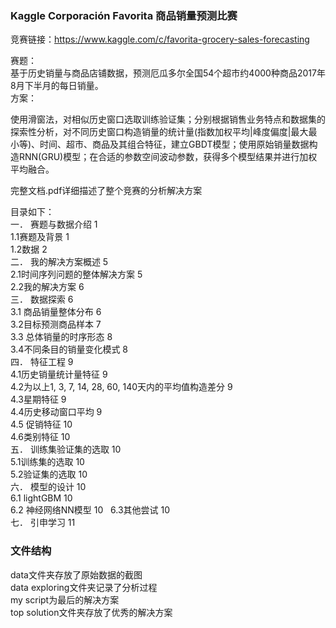 ### Kaggle Corporación Favorita 商品销量预测比赛
竞赛链接：https://www.kaggle.com/c/favorita-grocery-sales-forecasting  

赛题：  
基于历史销量与商品店铺数据，预测厄瓜多尔全国54个超市约4000种商品2017年8月下半月的每日销量。  
方案：  

使用滑窗法，对相似历史窗口选取训练验证集；分别根据销售业务特点和数据集的探索性分析，对不同历史窗口构造销量的统计量(指数加权平均|峰度偏度|最大最小等)、时间、超市、商品及其组合特征，建立GBDT模型；使用原始销量数据构造RNN(GRU)模型；在合适的参数空间波动参数，获得多个模型结果并进行加权平均融合。


完整文档.pdf详细描述了整个竞赛的分析解决方案

目录如下：  
一．	赛题与数据介绍	1  
1.1赛题及背景	1  
1.2数据	2  
二．	我的解决方案概述	5  
2.1时间序列问题的整体解决方案	5  
2.2我的解决方案	6  
三．	数据探索	6  
3.1 商品销量整体分布	6  
3.2目标预测商品样本	7  
3.3 总体销量的时序形态	8  
3.4不同条目的销量变化模式	8  
四．	特征工程	9  
4.1历史销量统计量特征	9  
4.2为以上1, 3, 7, 14, 28, 60, 140天内的平均值构造差分	9  
4.3星期特征	9  
4.4历史移动窗口平均	9  
4.5 促销特征	10  
4.6类别特征	10  
五．	训练集验证集的选取	10  
5.1训练集的选取	10  
5.2验证集的选取	10  
六．	模型的设计	10  
6.1 lightGBM	10  
6.2 神经网络NN模型	10  
6.3其他尝试	10  
七．	引申学习	11  

### 文件结构  
data文件夹存放了原始数据的截图  
data exploring文件夹记录了分析过程  
my script为最后的解决方案  
top solution文件夹存放了优秀的解决方案  
